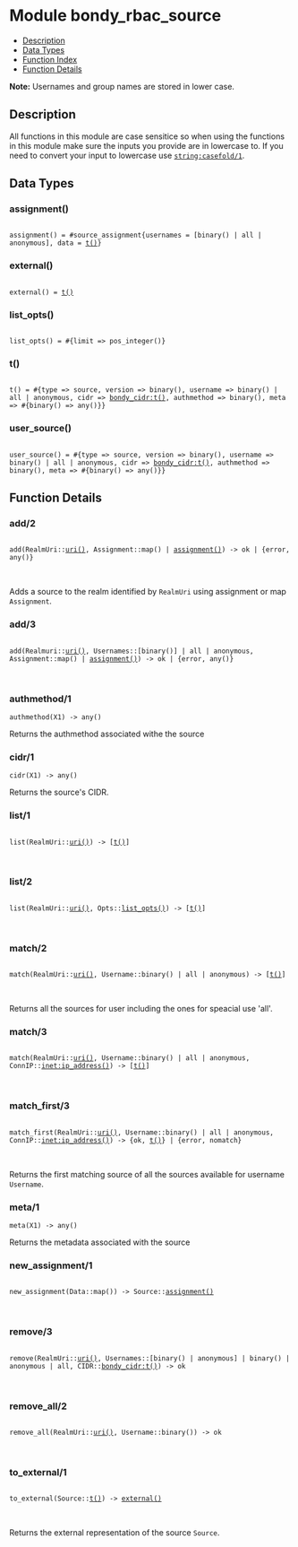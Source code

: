 

# Module bondy_rbac_source #
* [Description](#description)
* [Data Types](#types)
* [Function Index](#index)
* [Function Details](#functions)

**Note:**
Usernames and group names are stored in lower case.

<a name="description"></a>

## Description ##
All functions in this
module are case sensitice so when using the functions in this module make
sure the inputs you provide are in lowercase to. If you need to convert your
input to lowercase use [`string:casefold/1`](string.md#casefold-1).
<a name="types"></a>

## Data Types ##


<a name="assignment()"></a>


### assignment() ###


<pre><code>
assignment() = #source_assignment{usernames = [binary() | all | anonymous], data = <a href="#type-t">t()</a>}
</code></pre>


<a name="external()"></a>


### external() ###


<pre><code>
external() = <a href="#type-t">t()</a>
</code></pre>


<a name="list_opts()"></a>


### list_opts() ###


<pre><code>
list_opts() = #{limit =&gt; pos_integer()}
</code></pre>


<a name="t()"></a>


### t() ###


<pre><code>
t() = #{type =&gt; source, version =&gt; binary(), username =&gt; binary() | all | anonymous, cidr =&gt; <a href="bondy_cidr.md#type-t">bondy_cidr:t()</a>, authmethod =&gt; binary(), meta =&gt; #{binary() =&gt; any()}}
</code></pre>


<a name="user_source()"></a>


### user_source() ###


<pre><code>
user_source() = #{type =&gt; source, version =&gt; binary(), username =&gt; binary() | all | anonymous, cidr =&gt; <a href="bondy_cidr.md#type-t">bondy_cidr:t()</a>, authmethod =&gt; binary(), meta =&gt; #{binary() =&gt; any()}}
</code></pre>


<a name="functions"></a>

## Function Details ##

<a name="add-2"></a>

### add/2 ###

<pre><code>
add(RealmUri::<a href="#type-uri">uri()</a>, Assignment::map() | <a href="#type-assignment">assignment()</a>) -&gt; ok | {error, any()}
</code></pre>
<br />

Adds a source to the realm identified by `RealmUri` using
assignment or map `Assignment`.

<a name="add-3"></a>

### add/3 ###

<pre><code>
add(Realmuri::<a href="#type-uri">uri()</a>, Usernames::[binary()] | all | anonymous, Assignment::map() | <a href="#type-assignment">assignment()</a>) -&gt; ok | {error, any()}
</code></pre>
<br />

<a name="authmethod-1"></a>

### authmethod/1 ###

`authmethod(X1) -> any()`

Returns the authmethod associated withe the source

<a name="cidr-1"></a>

### cidr/1 ###

`cidr(X1) -> any()`

Returns the source's CIDR.

<a name="list-1"></a>

### list/1 ###

<pre><code>
list(RealmUri::<a href="#type-uri">uri()</a>) -&gt; [<a href="#type-t">t()</a>]
</code></pre>
<br />

<a name="list-2"></a>

### list/2 ###

<pre><code>
list(RealmUri::<a href="#type-uri">uri()</a>, Opts::<a href="#type-list_opts">list_opts()</a>) -&gt; [<a href="#type-t">t()</a>]
</code></pre>
<br />

<a name="match-2"></a>

### match/2 ###

<pre><code>
match(RealmUri::<a href="#type-uri">uri()</a>, Username::binary() | all | anonymous) -&gt; [<a href="#type-t">t()</a>]
</code></pre>
<br />

Returns all the sources for user including the ones for speacial
use 'all'.

<a name="match-3"></a>

### match/3 ###

<pre><code>
match(RealmUri::<a href="#type-uri">uri()</a>, Username::binary() | all | anonymous, ConnIP::<a href="inet.md#type-ip_address">inet:ip_address()</a>) -&gt; [<a href="#type-t">t()</a>]
</code></pre>
<br />

<a name="match_first-3"></a>

### match_first/3 ###

<pre><code>
match_first(RealmUri::<a href="#type-uri">uri()</a>, Username::binary() | all | anonymous, ConnIP::<a href="inet.md#type-ip_address">inet:ip_address()</a>) -&gt; {ok, <a href="#type-t">t()</a>} | {error, nomatch}
</code></pre>
<br />

Returns the first matching source of all the sources available for
username `Username`.

<a name="meta-1"></a>

### meta/1 ###

`meta(X1) -> any()`

Returns the metadata associated with the source

<a name="new_assignment-1"></a>

### new_assignment/1 ###

<pre><code>
new_assignment(Data::map()) -&gt; Source::<a href="#type-assignment">assignment()</a>
</code></pre>
<br />

<a name="remove-3"></a>

### remove/3 ###

<pre><code>
remove(RealmUri::<a href="#type-uri">uri()</a>, Usernames::[binary() | anonymous] | binary() | anonymous | all, CIDR::<a href="bondy_cidr.md#type-t">bondy_cidr:t()</a>) -&gt; ok
</code></pre>
<br />

<a name="remove_all-2"></a>

### remove_all/2 ###

<pre><code>
remove_all(RealmUri::<a href="#type-uri">uri()</a>, Username::binary()) -&gt; ok
</code></pre>
<br />

<a name="to_external-1"></a>

### to_external/1 ###

<pre><code>
to_external(Source::<a href="#type-t">t()</a>) -&gt; <a href="#type-external">external()</a>
</code></pre>
<br />

Returns the external representation of the source `Source`.

